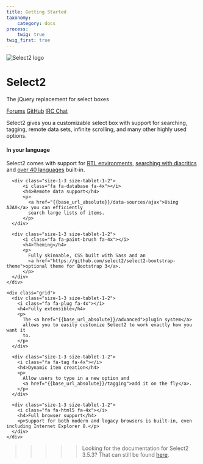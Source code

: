```yaml
---
title: Getting Started
taxonomy:
    category: docs
process:
    twig: true
twig_first: true
---
```


![Select2 logo](/static/images/logo.png)

# Select2

The jQuery replacement for select boxes 

<div class="s2-docs-featurette">
    <a class="button" href="https://forums.select2.org">Forums</a>
    <a class="button" href="https://github.com/select2/select2">GitHub</a>
    <a class="button" href="https://webchat.freenode.net/?channels=select2">IRC Chat</a>
</div>

Select2 gives you a customizable select box with support for searching, tagging, remote data sets, infinite scrolling, and many other highly used options.

<div class="s2-docs-featurette">
    <div class="grid">
      <div class="size-1-3 size-tablet-1-2">
          <i class="fa fa-language fa-4x"></i>
          <h4>In your language</h4>
          <p>
            Select2 comes with support for
            <a href="{{base_url_absolute}}/i18n#rtl-support">RTL environments</a>,
            <a href="{{base_url_absolute}}/i18n#diacritics">searching with diacritics</a> and
            <a href="{{base_url_absolute}}/i18n#">over 40 languages</a> built-in.
          </p>
      </div>

      <div class="size-1-3 size-tablet-1-2">
          <i class="fa fa-database fa-4x"></i>
          <h4>Remote data support</h4>
          <p>
            <a href="{{base_url_absolute}}/data-sources/ajax">Using AJAX</a> you can efficiently
            search large lists of items.
          </p>
      </div>

      <div class="size-1-3 size-tablet-1-2">
          <i class="fa fa-paint-brush fa-4x"></i>
          <h4>Theming</h4>
          <p>
            Fully skinnable, CSS built with Sass and an
            <a href="https://github.com/select2/select2-bootstrap-theme">optional theme for Bootstrap 3</a>.
          </p>
      </div>
    </div>

    <div class="grid">
      <div class="size-1-3 size-tablet-1-2">
        <i class="fa fa-plug fa-4x"></i>
        <h4>Fully extensible</h4>
        <p>
          The <a href="{{base_url_absolute}}/advanced">plugin system</a>
          allows you to easily customize Select2 to work exactly how you want it
          to.
        </p>
      </div>

      <div class="size-1-3 size-tablet-1-2">
        <i class="fa fa-tag fa-4x"></i>
        <h4>Dynamic item creation</h4>
        <p>
          Allow users to type in a new option and
          <a href="{{base_url_absolute}}/tagging">add it on the fly</a>.
        </p>
      </div>

      <div class="size-1-3 size-tablet-1-2">
        <i class="fa fa-html5 fa-4x"></i>
        <h4>Full browser support</h4>
        <p>Support for both modern and legacy browsers is built-in, even including Internet Explorer 8.</p>
      </div>
    </div>
</div>

>>>>> <p style="text-align: left;">Looking for the documentation for Select2 3.5.3?  That can still be found <a href="http://select2.github.io/select2/">here</a>.</p>
